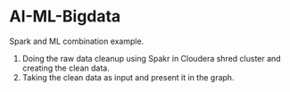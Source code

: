 # AI-ML-Bigdata
Spark and ML combination example.

1. Doing the raw data cleanup using Spakr in Cloudera shred cluster and creating the clean data.
2. Taking the clean data as input and present it in the graph. 

